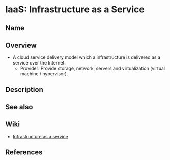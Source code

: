 # IaaS: Infrastructure as a Service

## Name

## Overview
- A cloud service delivery model which a infrastructure is delivered as a service over the Internet.
   - Provider: Provide storage, network, servers and virtualization (virtual machine / hypervisor).

## Description

## See also

## Wiki
- [Infrastructure as a service](https://en.wikipedia.org/wiki/Infrastructure_as_a_service)

## References
